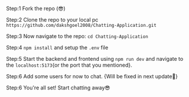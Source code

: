 Step:1 Fork the repo (😎)

Step:2 Clone the repo to your local pc ```https://github.com/dakshgoel2008/Chatting-Application.git``` 

Step:3 Now navigate to the repo: ```cd Chatting-Application```

Step:4 ```npm install``` and setup the ```.env``` file

Step:5 Start the backend and frontend using ```npm run dev``` and navigate to the ```localhost:5173```{or the port that you mentioned}. 

Step:6 Add some users for now to chat. {Will be fixed in next update🙏}

Step:6 You're all set! Start chatting away😎
